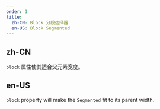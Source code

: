 ```yaml
---
order: 1
title:
  zh-CN: Block 分段选择器
  en-US: Block Segmented
---
```


## zh-CN

`block` 属性使其适合父元素宽度。

## en-US

`block` property will make the `Segmented` fit to its parent width.

